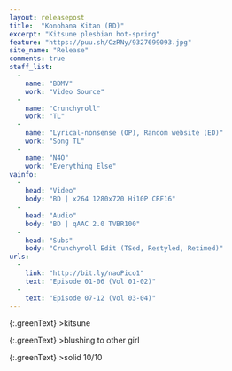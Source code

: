 ```yaml
---
layout: releasepost
title:  "Konohana Kitan (BD)"
excerpt: "Kitsune plesbian hot-spring"
feature: "https://puu.sh/CzRNy/9327699093.jpg"
site_name: "Release"
comments: true
staff_list:
  - 
    name: "BDMV"
    work: "Video Source"
  - 
    name: "Crunchyroll"
    work: "TL"
  - 
    name: "Lyrical-nonsense (OP), Random website (ED)"
    work: "Song TL"
  - 
    name: "N4O"
    work: "Everything Else"
vainfo:
  -
    head: "Video"
    body: "BD | x264 1280x720 Hi10P CRF16"
  -
    head: "Audio"
    body: "BD | qAAC 2.0 TVBR100"
  -
    head: "Subs"
    body: "Crunchyroll Edit (TSed, Restyled, Retimed)"
urls:
  - 
    link: "http://bit.ly/naoPico1"
    text: "Episode 01-06 (Vol 01-02)"
  - 
    text: "Episode 07-12 (Vol 03-04)"
---
```

{:.greenText}
\>kitsune

{:.greenText}
\>blushing to other girl

{:.greenText}
\>solid 10/10
